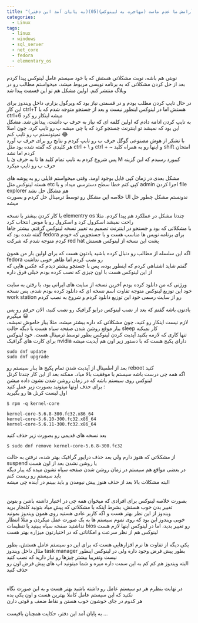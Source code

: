 ```yaml
---
title: "موجیم، که آرامش ما عدم ماست (مهاجرت به لینوکس)(05)(به پایان آمد این دفتر)"
categories:
  - Linux
tags:
  - linux
  - windows
  - sql_server
  - net_core
  - fedora
  - elementary_os
---
```


نوبتی هم باشه، نوبت مشکلاتی هستش که با خود سیستم عامل لینوکس پیدا کردم
<br />
بعد از حل کردن مشکلاتی که به برنامه نویسی مربوط میشد، میخواستم مطالب رو در وبلاگ منتشر کنم. اولین مشکل هم تو این قسمت پیدا شد
<br />
<br />
در حال تایپ کردن مطلب بودم و در قسمتی نیاز بود که ویرگول بزارم، داخل ویندوز برای این کار ctrl+T هستش اما در لینوکس اینطور نیست و بعد از جستجو متوجه شدم که با ctrl+6 میشه اینکار رو کرد
<br />
به تایپ کردن ادامه دادم که اولین کلمه ای که نیاز به حرف پ داشت، پیداش شد. مشکل این بود که نمیشد تو اینترنت جستجو کرد که با چی میشه پ رو تایپ کرد، چون اصلا نمیتونستم پ رو تایپ کنم 😂
<br />
با تشکر از هوش مصنوعی گوگل حرف ب رو تایپ کردم و نتایج رو برای حرف پ آورد
<br />
هر کلیدی که گفته شده بود مثل ctrl + \ و ctrl + ~ و اینها رو به همراه کلید shift امتحان کردم اما نشد
<br />
پس شروع کردم به تایپ تمام کلید ها تا به حرف ئ یا M کیبورد رسیدم که این گزینه حرف پ رو تایپ میکرد
<br />
<br />
مشکل بعدی در زمان کپی فایل بوجود اومد. وقتی میخواستم فایلی رو به پوشه های هسته لینوکس مثل etc کپی کنم خطا سطح دسترسی میداد و با admin اجرا کردن file explorer هم مشکل حل نشد
<br />
خلاصه این مشکل رو توسط ترمینال حل کردم و بصورت UI ندونستم مشکل چطور حل میشه
<br />
<br />
با کار کردن بیشتر با نسخه elementry os چندتا مشکل در عملکرد هم پیدا کردم. مثلا راحت نمیشد اسکرول کرد و اسکرول رو با موس انتخاب کرد
<br />
با مشکلاتی که بود و جستجو در اینترنت تصمیم به تغییر نسخه لینوکس گرفتم. بیشتر جاها گفته شده بود که fedora برای برنامه نویس ها مناسب هست و با جستجویی که خودم کردم متوجه شدم که شرکت red hat پشت این نسخه از لینوکس هستش
<br />
<br />
اگه این سلسله از مطالب رو دنبال کرده باشید یادتون هست که برای اولین بار من همون fedora رو نصب کردم اما ظاهر خوبی نداشت
<br />
گفتم شاید اشتباهی کردم که اینطور بوده، پس با جستجو بیشتر دیدم که عکس هایی که از این لینوکس هست با اون چیزی که نصب کرده بودم خیلی فرق داره
<br />
<br />
ورژنی که من دانلود کرده بودم آخرین نسخه از سایت های ایرانی بود، با رفتن به سایت خود این توزیع لینوکس متوجه تفاوت اسم نسخه ای که دانلود کرده بودم شدم، پس نسخه work station رو از سایت رسمی خود این توزیع دانلود کردم و شروع به نصب کردم
<br />
<br />
یادتون باشه گفتم که بعد از نصب لینوکس درایو گرافیک رو نصب کنید، الان حرفم رو پس میگیرم 😀
<br />
لازم نیست اینکار رو کنید، چون مشکلاتی که داره بیشتر میشه، مثلا یبار خاموش نمیشه، یبار موقع روشن شدن صفحه سیاه هست یا دیگه حالت sleep کار نمیکنه
<br />
تنها کاری که لازمه بکنید آپدیت کردن لینوکس بطور توسط ترمینال هست. خود لینوکس برای کارت های گرافیک nvidia دارای پکیج هست که با دستور زیر اون هم آپدیت میشه

```shell
sudo dnf update
sudo dnf upgrade
```

بعد از اطمینال از آپدیت شدن تمام پکیج ها یبار سیستم رو reboot کنید
<br />
اگه همه چی درست باشه سیستم با موفقیت بالا میاد. ممکنه بعد از این کار چندتا کرنل لینوکس روی سیستم باشه که در زمان روشن شدن نشون داده میشن
<br />
برای حذف اونها میتونید بصورت زیر عمل کنید :
<br />
اول لیست کرنل ها رو بگیرید

```shell
$ rpm -q kernel-core

kernel-core-5.6.8-300.fc32.x86_64
kernel-core-5.6.10-300.fc32.x86_64
kernel-core-5.6.11-300.fc32.x86_64
```

بعد نسخه های قدیمی رو بصورت زیر حذف کنید

```shell
$ sudo dnf remove kernel-core-5.6.8-300.fc32
```

از مشکلاتی که هنوز دارم ولی بعد حذف درایور گرافیک بهتر شده، نرفتن به حالت suspend یا روشن نشدن بعد از اون هست
<br />
در بعضی مواقع هم سیستم در زمان روشن شدن صفحه سیاه نشون میده که یبار دیگه باید سیستم رو ریست کنم
<br />
البته مشکلات بالا بعد از حذف هنوز پیش نیومدن و باید ببینم در آینده چی میشه
<br />
<br />
<br />
بصورت خلاصه لینوکس برای افرادی که میخوان همه چی در اختیار داشته باشن و بتونن تغییر بدن خوب هستش، بشرط اینکه با مشکلاتی که پیش میاد بتونید کلنجار برید
<br />
ویندوز از این نظر بهتر هست و اگه کاربر عادی هستید روی همون ویندوز بمونید
<br />
خوبی ویندوز این بود که روی تموم سیستم ها به یک صورت عمل میکردن و مثلا انتظار نداشتید صفحه سیاه ببینید یا تنظیمات bios رو تغییر بدید، اما در لینوکس اینها لازم هست
<br />
لینوکس هم از نظر سرعت و امکاناتی که در اختیارتون میزاره بهتر هست
<br />
<br />
یکی دیگه از تفاوت ها نرم افزارهایی هست که برای این دو سیستم عامل هستش، بطور مثال داخل ویندوز task manager بطور پیش فرض وجود داره ولی در لینوکس اینطور نیست وتقریبا بیشتر چیزها رو نیاز دارید که نصب کنید
<br />
البته ویندوز هم کم کم به این سمت داره میره و شما میتونید اپ های پیش فرض اون رو حذف کنید
<br />
<br />
<br />
در نهایت بنظرم هر دو سیستم عامل رو داشته باشید بهتر هست و به این صورت نگاه نکنید که این سیستم عامل کاملا بهترین هست و اون یکی بده
<br />
هر کدوم در جای خوشون خوب هستن و نقاط ضعف و قوتی دارن
<br />
<br />
به پایان آمد این دفتر، حکایت همچنان باقیست ...
